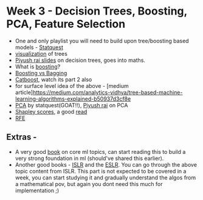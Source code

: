 # Week 3 - Decision Trees, Boosting, PCA, Feature Selection
 - One and only playlist you will need to build upon tree/boosting based models - [Statquest](https://www.youtube.com/watch?v=_L39rN6gz7Y&list=PLakf6XoaFMqKLBIkOTGxUgABAeNPmbv9g)
 -  [visualization](http://www.r2d3.us/visual-intro-to-machine-learning-part-1/) of trees
 -  [Piyush rai slides](https://cse.iitk.ac.in/users/piyush/courses/ml_autumn16/771A_lec3_slides.pdf) on decision trees, goes into maths.
 -  What is [boosting](https://medium.com/@brijesh_soni/understanding-boosting-in-machine-learning-a-comprehensive-guide-bdeaa1167a6)?
 -  [Boosting vs Bagging](https://www.geeksforgeeks.org/bagging-vs-boosting-in-machine-learning/)
 -  [Catboost](https://youtu.be/KXOTSkPL2X4?si=kwL7Ij4k0U46Uejd), watch its part 2 also
 -  for surface level idea of the above - [medium article]https://medium.com/analytics-vidhya/tree-based-machine-learning-algorithms-explained-b50937d3cf8e
 -  [PCA](https://youtu.be/FgakZw6K1QQ?si=in5c9XHRWwGwLh5p) by statquest(GOAT!!), [Piyush rai](https://cse.iitk.ac.in/users/piyush/courses/ml_autumn16/771A_lec11_slides.pdf) on PCA
 -  [Shapley scores](https://youtu.be/NBg7YirBTN8?si=ZclVf-fmX16wq9pY), a good [read](https://christophm.github.io/interpretable-ml-book/shapley.html)
 -  [RFE](https://machinelearningmastery.com/rfe-feature-selection-in-python/)
 

## Extras -
 -  A very good [book](https://www.cs.huji.ac.il/~shais/UnderstandingMachineLearning/understanding-machine-learning-theory-algorithms.pdf) on core ml topics, can start reading this to build a very strong foundation in ml (should've shared this earlier).
 - Another good books - [ISLR](https://static1.squarespace.com/static/5ff2adbe3fe4fe33db902812/t/6009dd9fa7bc363aa822d2c7/1611259312432/ISLR+Seventh+Printing.pdf) and the [ESLR](https://hastie.su.domains/ElemStatLearn/). You can go through the above topic content from ISLR. This part is not expected to be covered in a week, you can start studying it and gradually understand the algos from a mathematical pov, but again you dont need this much for implementation ;)
 
